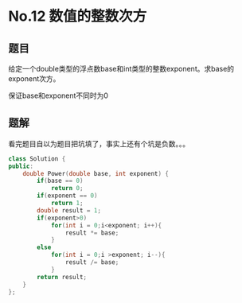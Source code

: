 # No.12 数值的整数次方

## 题目

给定一个double类型的浮点数base和int类型的整数exponent。求base的exponent次方。

保证base和exponent不同时为0

## 题解

看完题目自以为题目把坑填了，事实上还有个坑是负数。。。

```c++
class Solution {
public:
    double Power(double base, int exponent) {
        if(base == 0)
            return 0;
        if(exponent == 0)
            return 1;
        double result = 1;
        if(exponent>0)
            for(int i = 0;i<exponent; i++){
                result *= base;
            }
        else
            for(int i = 0;i >exponent; i--){
                result /= base;
            }
        return result;
    }
};
```

